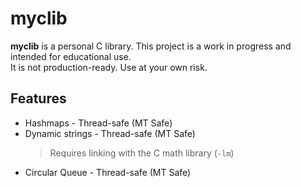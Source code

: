# myclib

**myclib** is a personal C library. This project is a work in progress and intended for educational use.  
It is not production-ready. Use at your own risk.

## Features

- Hashmaps - Thread-safe (MT Safe)
- Dynamic strings - Thread-safe (MT Safe)
  > Requires linking with the C math library (`-lm`)
- Circular Queue - Thread-safe (MT Safe)
